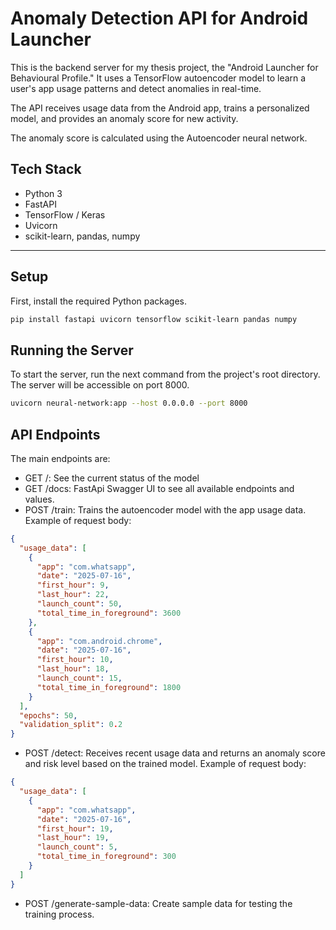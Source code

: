 # Anomaly Detection API for Android Launcher

This is the backend server for my thesis project, the "Android Launcher for Behavioural Profile." It uses a TensorFlow autoencoder model to learn a user's app usage patterns and detect anomalies in real-time.

The API receives usage data from the Android app, trains a personalized model, and provides an anomaly score for new activity.

The anomaly score is calculated using the Autoencoder neural network.

## Tech Stack

-   Python 3
-   FastAPI
-   TensorFlow / Keras
-   Uvicorn
-   scikit-learn, pandas, numpy

---
## Setup

First, install the required Python packages.

```bash
pip install fastapi uvicorn tensorflow scikit-learn pandas numpy
```

## Running the Server

To start the server, run the next command from the project's root directory. The server will be accessible on port 8000.

```bash
uvicorn neural-network:app --host 0.0.0.0 --port 8000
```

## API Endpoints
The main endpoints are:
- GET /: See the current status of the model
- GET /docs: FastApi Swagger UI to see all available endpoints and values.
- POST /train: Trains the autoencoder model with the app usage data. Example of request body:
```json
{
  "usage_data": [
    {
      "app": "com.whatsapp",
      "date": "2025-07-16",
      "first_hour": 9,
      "last_hour": 22,
      "launch_count": 50,
      "total_time_in_foreground": 3600
    },
    {
      "app": "com.android.chrome",
      "date": "2025-07-16",
      "first_hour": 10,
      "last_hour": 18,
      "launch_count": 15,
      "total_time_in_foreground": 1800
    }
  ],
  "epochs": 50,
  "validation_split": 0.2
}
```
- POST /detect: Receives recent usage data and returns an anomaly score and risk level based on the trained model.
Example of request body:
```json
{
  "usage_data": [
    {
      "app": "com.whatsapp",
      "date": "2025-07-16",
      "first_hour": 19,
      "last_hour": 19,
      "launch_count": 5,
      "total_time_in_foreground": 300
    }
  ]
}
```
- POST /generate-sample-data: Create sample data for testing the training process.



